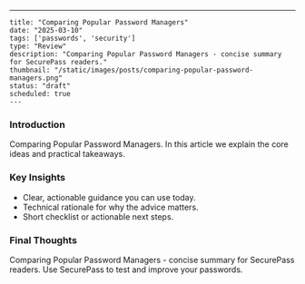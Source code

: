 ---
    title: "Comparing Popular Password Managers"
    date: "2025-03-10"
    tags: ['passwords', 'security']
    type: "Review"
    description: "Comparing Popular Password Managers - concise summary for SecurePass readers."
    thumbnail: "/static/images/posts/comparing-popular-password-managers.png"
    status: "draft"
    scheduled: true
    ---

### Introduction
Comparing Popular Password Managers. In this article we explain the core ideas and practical takeaways.

### Key Insights
- Clear, actionable guidance you can use today.
- Technical rationale for why the advice matters.
- Short checklist or actionable next steps.

### Final Thoughts
Comparing Popular Password Managers - concise summary for SecurePass readers. Use SecurePass to test and improve your passwords.
